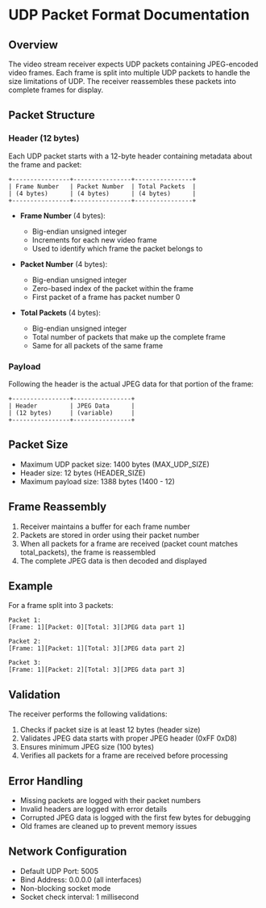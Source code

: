 # UDP Packet Format Documentation

## Overview
The video stream receiver expects UDP packets containing JPEG-encoded video frames. Each frame is split into multiple UDP packets to handle the size limitations of UDP. The receiver reassembles these packets into complete frames for display.

## Packet Structure

### Header (12 bytes)
Each UDP packet starts with a 12-byte header containing metadata about the frame and packet:

```
+----------------+----------------+----------------+
| Frame Number   | Packet Number  | Total Packets  |
| (4 bytes)      | (4 bytes)      | (4 bytes)      |
+----------------+----------------+----------------+
```

- **Frame Number** (4 bytes): 
  - Big-endian unsigned integer
  - Increments for each new video frame
  - Used to identify which frame the packet belongs to

- **Packet Number** (4 bytes):
  - Big-endian unsigned integer
  - Zero-based index of the packet within the frame
  - First packet of a frame has packet number 0

- **Total Packets** (4 bytes):
  - Big-endian unsigned integer
  - Total number of packets that make up the complete frame
  - Same for all packets of the same frame

### Payload
Following the header is the actual JPEG data for that portion of the frame:

```
+----------------+----------------+
| Header         | JPEG Data      |
| (12 bytes)     | (variable)     |
+----------------+----------------+
```

## Packet Size
- Maximum UDP packet size: 1400 bytes (MAX_UDP_SIZE)
- Header size: 12 bytes (HEADER_SIZE)
- Maximum payload size: 1388 bytes (1400 - 12)

## Frame Reassembly
1. Receiver maintains a buffer for each frame number
2. Packets are stored in order using their packet number
3. When all packets for a frame are received (packet count matches total_packets), the frame is reassembled
4. The complete JPEG data is then decoded and displayed

## Example
For a frame split into 3 packets:

```
Packet 1:
[Frame: 1][Packet: 0][Total: 3][JPEG data part 1]

Packet 2:
[Frame: 1][Packet: 1][Total: 3][JPEG data part 2]

Packet 3:
[Frame: 1][Packet: 2][Total: 3][JPEG data part 3]
```

## Validation
The receiver performs the following validations:
1. Checks if packet size is at least 12 bytes (header size)
2. Validates JPEG data starts with proper JPEG header (0xFF 0xD8)
3. Ensures minimum JPEG size (100 bytes)
4. Verifies all packets for a frame are received before processing

## Error Handling
- Missing packets are logged with their packet numbers
- Invalid headers are logged with error details
- Corrupted JPEG data is logged with the first few bytes for debugging
- Old frames are cleaned up to prevent memory issues

## Network Configuration
- Default UDP Port: 5005
- Bind Address: 0.0.0.0 (all interfaces)
- Non-blocking socket mode
- Socket check interval: 1 millisecond 
